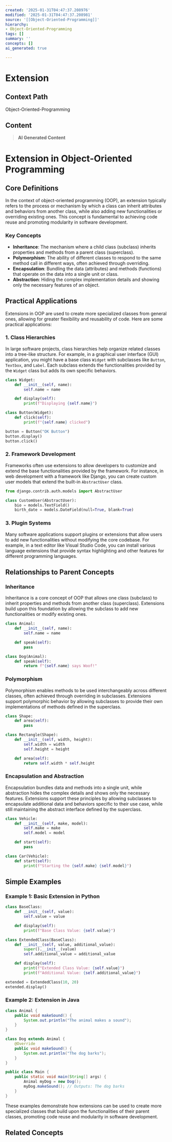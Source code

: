 ```yaml
---
created: '2025-01-31T04:47:37.208976'
modified: '2025-01-31T04:47:37.208981'
source: '[[Object-Oriented-Programming]]'
hierarchy:
- Object-Oriented-Programming
tags: []
summary: ''
concepts: []
ai_generated: true

---
```


# Extension

## Context Path
Object-Oriented-Programming

## Content
> **AI Generated Content**
 # Extension in Object-Oriented Programming

## Core Definitions

In the context of object-oriented programming (OOP), an extension typically refers to the process or mechanism by which a class can inherit attributes and behaviors from another class, while also adding new functionalities or overriding existing ones. This concept is fundamental to achieving code reuse and promoting modularity in software development.

### Key Concepts

- **Inheritance**: The mechanism where a child class (subclass) inherits properties and methods from a parent class (superclass).
- **Polymorphism**: The ability of different classes to respond to the same method call in different ways, often achieved through overriding.
- **Encapsulation**: Bundling the data (attributes) and methods (functions) that operate on the data into a single unit or class.
- **Abstraction**: Hiding the complex implementation details and showing only the necessary features of an object.

## Practical Applications

Extensions in OOP are used to create more specialized classes from general ones, allowing for greater flexibility and reusability of code. Here are some practical applications:

### 1. Class Hierarchies

In large software projects, class hierarchies help organize related classes into a tree-like structure. For example, in a graphical user interface (GUI) application, you might have a base class `Widget` with subclasses like `Button`, `Textbox`, and `Label`. Each subclass extends the functionalities provided by the `Widget` class but adds its own specific behaviors.

```python
class Widget:
    def __init__(self, name):
        self.name = name

    def display(self):
        print(f"Displaying {self.name}")

class Button(Widget):
    def click(self):
        print(f"{self.name} clicked")

button = Button("OK Button")
button.display()
button.click()
```

### 2. Framework Development

Frameworks often use extensions to allow developers to customize and extend the base functionalities provided by the framework. For instance, in web development with a framework like Django, you can create custom user models that extend the built-in `AbstractUser` class.

```python
from django.contrib.auth.models import AbstractUser

class CustomUser(AbstractUser):
    bio = models.TextField()
    birth_date = models.DateField(null=True, blank=True)
```

### 3. Plugin Systems

Many software applications support plugins or extensions that allow users to add new functionalities without modifying the core codebase. For example, in a text editor like Visual Studio Code, you can install various language extensions that provide syntax highlighting and other features for different programming languages.

## Relationships to Parent Concepts

### Inheritance

Inheritance is a core concept of OOP that allows one class (subclass) to inherit properties and methods from another class (superclass). Extensions build upon this foundation by allowing the subclass to add new functionalities or modify existing ones.

```python
class Animal:
    def __init__(self, name):
        self.name = name

    def speak(self):
        pass

class Dog(Animal):
    def speak(self):
        return f"{self.name} says Woof!"
```

### Polymorphism

Polymorphism enables methods to be used interchangeably across different classes, often achieved through overriding in subclasses. Extensions support polymorphic behavior by allowing subclasses to provide their own implementations of methods defined in the superclass.

```python
class Shape:
    def area(self):
        pass

class Rectangle(Shape):
    def __init__(self, width, height):
        self.width = width
        self.height = height

    def area(self):
        return self.width * self.height
```

### Encapsulation and Abstraction

Encapsulation bundles data and methods into a single unit, while abstraction hides the complex details and shows only the necessary features. Extensions support these principles by allowing subclasses to encapsulate additional data and behaviors specific to their use case, while still maintaining the abstract interface defined by the superclass.

```python
class Vehicle:
    def __init__(self, make, model):
        self.make = make
        self.model = model

    def start(self):
        pass

class Car(Vehicle):
    def start(self):
        print(f"Starting the {self.make} {self.model}")
```

## Simple Examples

### Example 1: Basic Extension in Python

```python
class BaseClass:
    def __init__(self, value):
        self.value = value

    def display(self):
        print(f"Base Class Value: {self.value}")

class ExtendedClass(BaseClass):
    def __init__(self, value, additional_value):
        super().__init__(value)
        self.additional_value = additional_value

    def display(self):
        print(f"Extended Class Value: {self.value}")
        print(f"Additional Value: {self.additional_value}")

extended = ExtendedClass(10, 20)
extended.display()
```

### Example 2: Extension in Java

```java
class Animal {
    public void makeSound() {
        System.out.println("The animal makes a sound");
    }
}

class Dog extends Animal {
    @Override
    public void makeSound() {
        System.out.println("The dog barks");
    }
}

public class Main {
    public static void main(String[] args) {
        Animal myDog = new Dog();
        myDog.makeSound(); // Outputs: The dog barks
    }
}
```

These examples demonstrate how extensions can be used to create more specialized classes that build upon the functionalities of their parent classes, promoting code reuse and modularity in software development.

## Related Concepts

